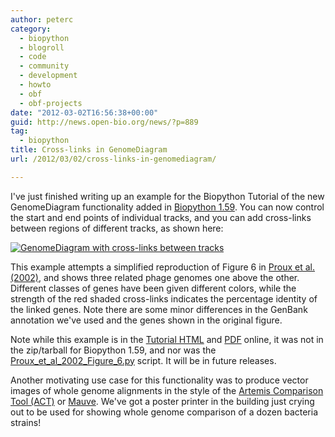 ```yaml
---
author: peterc
category:
  - biopython
  - blogroll
  - code
  - community
  - development
  - howto
  - obf
  - obf-projects
date: "2012-03-02T16:56:38+00:00"
guid: http://news.open-bio.org/news/?p=889
tag:
  - biopython
title: Cross-links in GenomeDiagram
url: /2012/03/02/cross-links-in-genomediagram/

---
```

I've just finished writing up an example for the Biopython Tutorial of the new GenomeDiagram functionality added in [Biopython 1.59](http://news.open-bio.org/news/2012/02/biopython-1-59-released/). You can now control the start and end points of individual tracks, and you can add cross-links between regions of different tracks, as shown here:

[![GenomeDiagram with cross-links between tracks](https://news.obf.io/wp-content/uploads/2012/03/three_track_cl2-1024x724.png)](wp/wp-content/uploads/2012/03/three_track_cl2.png)

This example attempts a simplified reproduction of Figure 6 in [Proux et al. (2002)](http://dx.doi.org/10.1128/​JB.184.21.6026-6036.2002), and shows three related phage genomes one above the other. Different classes of genes have been given different colors, while the strength of the red shaded cross-links indicates the percentage identity of the linked genes. Note there are some minor differences in the GenBank annotation we've used and the genes shown in the original figure.

Note while this example is in the [Tutorial HTML](http://biopython.org/DIST/docs/tutorial/Tutorial.html) and [PDF](http://biopython.org/DIST/docs/tutorial/Tutorial.pdf) online, it was not in the zip/tarball for Biopython 1.59, and nor was the [Proux\_et\_al\_2002\_Figure\_6.py](https://github.com/biopython/biopython/blob/master/Doc/examples/Proux_et_al_2002_Figure_6.py) script. It will be in future releases.

Another motivating use case for this functionality was to produce vector images of whole genome alignments in the style of the [Artemis Comparison Tool (ACT)](http://www.sanger.ac.uk/resources/software/act/) or [Mauve](http://asap.ahabs.wisc.edu/mauve/). We've got a poster printer in the building just crying out to be used for showing whole genome comparison of a dozen bacteria strains!
